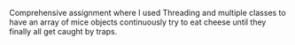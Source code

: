 Comprehensive assignment where I used Threading and multiple classes to have an array of mice objects continuously try to eat cheese until they finally all get caught by traps.
